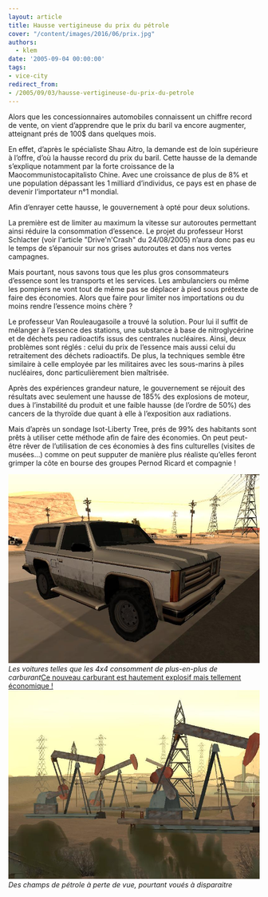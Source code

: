 ```yaml
---
layout: article
title: Hausse vertigineuse du prix du pétrole
cover: "/content/images/2016/06/prix.jpg"
authors:
  - klem
date: '2005-09-04 00:00:00'
tags:
- vice-city
redirect_from:
- /2005/09/03/hausse-vertigineuse-du-prix-du-petrole
---
```


Alors que les concessionnaires automobiles connaissent un chiffre record de vente, on vient d’apprendre que le prix du baril va encore augmenter, atteignant prés de 100$ dans quelques mois.

En effet, d’après le spécialiste Shau Aitro, la demande est de loin supérieure à l’offre, d’où la hausse record du prix du baril. Cette hausse de la demande s’explique notamment par la forte croissance de la Maocommunistocapitalisto Chine. Avec une croissance de plus de 8% et une population dépassant les 1 milliard d’individus, ce pays est en phase de devenir l’importateur n°1 mondial.

Afin d’enrayer cette hausse, le gouvernement à opté pour deux solutions.

La première est de limiter au maximum la vitesse sur autoroutes permettant ainsi réduire la consommation d’essence. Le projet du professeur Horst Schlacter (voir l'article "Drive'n'Crash" du 24/08/2005) n’aura donc pas eu le temps de s’épanouir sur nos grises autoroutes et dans nos vertes campagnes.

Mais pourtant, nous savons tous que les plus gros consommateurs d’essence sont les transports et les services. Les ambulanciers ou même les pompiers ne vont tout de même pas se déplacer à pied sous prétexte de faire des économies. Alors que faire pour limiter nos importations ou du moins rendre l’essence moins chère ?

Le professeur Van Rouleaugasoile a trouvé la solution. Pour lui il suffit de mélanger à l’essence des stations, une substance à base de nitroglycérine et de déchets peu radioactifs issus des centrales nucléaires. Ainsi, deux problèmes sont réglés : celui du prix de l’essence mais aussi celui du retraitement des déchets radioactifs. De plus, la techniques semble être similaire à celle employée par les militaires avec les sous-marins à piles nucléaires, donc particulièrement bien maîtrisée.

Après des expériences grandeur nature, le gouvernement se réjouit des résultats avec seulement une hausse de 185% des explosions de moteur, dues à l’instabilité du produit et une faible hausse (de l’ordre de 50%) des cancers de la thyroïde due quant à elle à l’exposition aux radiations.

Mais d’après un sondage Isot-Liberty Tree, prés de 99% des habitants sont prêts à utiliser cette méthode afin de faire des économies. On peut peut-être rêver de l’utilisation de ces économies à des fins culturelles (visites de musées…) comme on peut supputer de manière plus réaliste qu’elles feront grimper la côte en bourse des groupes Pernod Ricard et compagnie !

![Les voitures telles que les 4x4 consomment de plus-en-plus de carburant](/content/images/2005/01/4x4.jpg)
_Les voitures telles que les 4x4 consomment de plus-en-plus de carburant_[Ce nouveau carburant est hautement explosif mais tellement économique !](/content/images/2005/01/feu.jpg)
![Des champs de pétrole à perte de vue, pourtant voués à disparaitre](/content/images/2005/01/petrole.jpg)
_Des champs de pétrole à perte de vue, pourtant voués à disparaitre_